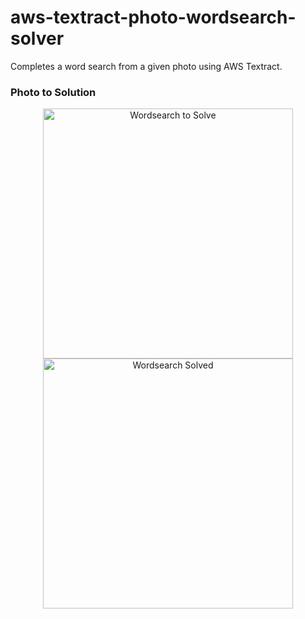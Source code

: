 # aws-textract-photo-wordsearch-solver
Completes a word search from a given photo using AWS Textract.

### Photo to Solution
<p align="center">
  <img width="400" src="https://res.cloudinary.com/dj7k0lade/image/upload/v1597179761/github/wordsearch-photo.png" alt="Wordsearch to Solve" />
  <img width="400" src="https://res.cloudinary.com/dj7k0lade/image/upload/v1597274360/github/wordsearch-solved.png" alt="Wordsearch Solved" />
</p>
